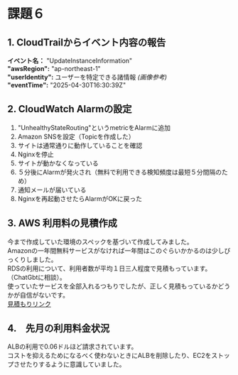 # 課題６
## 1.  CloudTrailからイベント内容の報告
**イベント名：** "UpdateInstanceInformation"\
**"awsRegion":** "ap-northeast-1"\
**"userIdentity":** ユーザーを特定できる諸情報 *(画像参考)*\
**"eventTime":** "2025-04-30T16:30:39Z"

## 2.  CloudWatch Alarmの設定
1. "UnhealthyStateRouting"というmetricをAlarmに追加
1. Amazon SNSを設定（Topicを作成した）
1. サイトは通常通りに動作していることを確認
1. Nginxを停止
1. サイトが動かなくなっている
1. ５分後にAlarmが発火され（無料で利用できる検知頻度は最短５分間隔のため）
1. 通知メールが届いている
1. Nginxを再起動させたらAlarmがOKに戻った

## 3. AWS 利用料の見積作成
今まで作成していた環境のスペックを基づいて作成してみました。\
Amazonの一年間無料サービスがなければ一年間はこのぐらいかかるのは少しびっくりしました。\
RDSの利用について、利用者数が平均１日三人程度で見積もっています。（ChatGbtに相談）。\
使っていたサービスを全部入れるつもりでしたが、正しく見積もっているかどうかが自信がないです。\
[見積もりリンク](https://calculator.aws/#/estimate?id=533fdd5ab5b09d1949dedf923302b3bcf3de120d)

## 4.　先月の利用料金状況
ALBの利用で0.06ドルほど請求されています。\
コストを抑えるためになるべく使わないときにALBを削除したり、EC2をストップさせたりするように意識していました。

